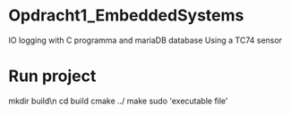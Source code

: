 # Opdracht1_EmbeddedSystems
IO logging with C programma and mariaDB database
Using a TC74 sensor

# Run project
mkdir build\n
cd build
cmake ../
make
sudo 'executable file'
